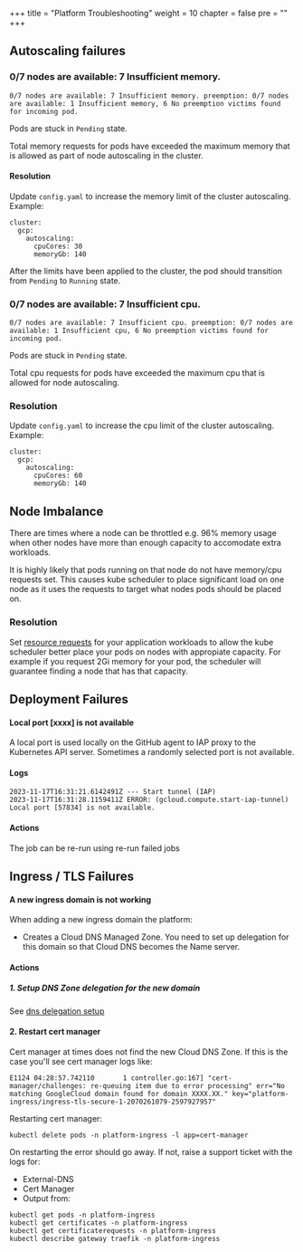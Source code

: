 +++
title = "Platform Troubleshooting"
weight = 10
chapter = false
pre = ""
+++

## Autoscaling failures

### 0/7 nodes are available: 7 Insufficient memory.

```
0/7 nodes are available: 7 Insufficient memory. preemption: 0/7 nodes are available: 1 Insufficient memory, 6 No preemption victims found for incoming pod.
```

Pods are stuck in `Pending` state. 

Total memory requests for pods have exceeded the maximum memory that is allowed as part of node autoscaling in the cluster. 

#### Resolution
Update `config.yaml` to increase the memory limit of the cluster autoscaling. Example:
```
cluster:
  gcp:
    autoscaling:
      cpuCores: 30
      memoryGb: 140
```

After the limits have been applied to the cluster, the pod should transition from `Pending` to `Running` state.

### 0/7 nodes are available: 7 Insufficient cpu.

```
0/7 nodes are available: 7 Insufficient cpu. preemption: 0/7 nodes are available: 1 Insufficient cpu, 6 No preemption victims found for incoming pod.
```

Pods are stuck in `Pending` state. 

Total cpu requests for pods have exceeded the maximum cpu that is allowed for node autoscaling.

### Resolution
Update `config.yaml` to increase the cpu limit of the cluster autoscaling. Example:
```
cluster:
  gcp:
    autoscaling:
      cpuCores: 60
      memoryGb: 140
```

## Node Imbalance
There are times where a node can be throttled e.g. 96% memory usage when other nodes have more than enough capacity to accomodate extra workloads.

It is highly likely that pods running on that node do not have memory/cpu requests set. This causes kube scheduler to place significant load on one node as it uses the requests to target what nodes pods should be placed on.

### Resolution
Set [resource requests](../app/resources) for your application workloads to allow the kube scheduler better place your pods on nodes with appropiate capacity. For example if you request 2Gi memory for your pod, the scheduler will guarantee finding a node that has that capacity. 

## Deployment Failures

#### Local port [xxxx] is not available

A local port is used locally on the GitHub agent to IAP proxy to the Kubernetes API server. 
Sometimes a randomly selected port is not available.

#### Logs

```
2023-11-17T16:31:21.6142491Z --- Start tunnel (IAP)
2023-11-17T16:31:28.1159411Z ERROR: (gcloud.compute.start-iap-tunnel) Local port [57834] is not available.
```

#### Actions

The job can be re-run using re-run failed jobs

## Ingress / TLS Failures

#### A new ingress domain is not working 

When adding a new ingress domain the platform:
* Creates a Cloud DNS Managed Zone. You need to set up delegation for this domain so that Cloud DNS becomes the Name server. 


#### Actions

##### 1. Setup DNS Zone delegation for the new domain

See [dns delegation setup](../dns)

#### 2. Restart cert manager

Cert manager at times does not find the new Cloud DNS Zone. If this is the case you'll see cert manager logs like:

```
E1124 04:28:57.742110       1 controller.go:167] "cert-manager/challenges: re-queuing item due to error processing" err="No matching GoogleCloud domain found for domain XXXX.XX." key="platform-ingress/ingress-tls-secure-1-2070261079-2597927957"
```

Restarting cert manager:

```
kubectl delete pods -n platform-ingress -l app=cert-manager
```

On restarting the error should go away. If not, raise a support ticket with the logs for:

* External-DNS
* Cert Manager
* Output from:

```
kubectl get pods -n platform-ingress
kubectl get certificates -n platform-ingress
kubectl get certificaterequests -n platform-ingress
kubectl describe gateway traefik -n platform-ingress
```